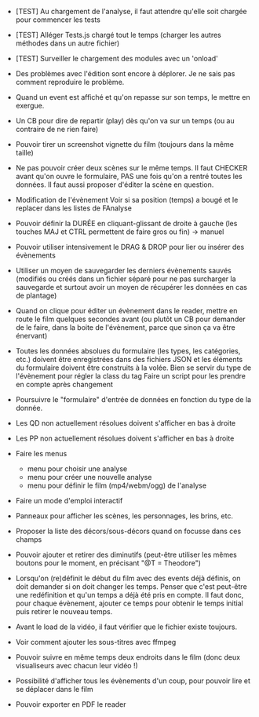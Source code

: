 * [TEST] Au chargement de l'analyse, il faut attendre qu'elle soit chargée pour commencer les tests

* [TEST] Alléger Tests.js chargé tout le temps (charger les autres méthodes dans un autre fichier)
* [TEST] Surveiller le chargement des modules avec un 'onload'

* Des problèmes avec l'édition sont encore à déplorer. Je ne sais pas comment reproduire le problème.

* Quand un event est affiché et qu'on repasse sur son temps, le mettre en exergue.

* Un CB pour dire de repartir (play) dès qu'on va sur un temps (ou au contraire de ne rien faire)


* Pouvoir tirer un screenshot vignette du film (toujours dans la même taille)
* Ne pas pouvoir créer deux scènes sur le même temps. Il faut CHECKER avant qu'on ouvre le formulaire, PAS une fois qu'on a rentré toutes les données.
  Il faut aussi proposer d'éditer la scène en question.

* Modification de l'évènement
  Voir si sa position (temps) a bougé et le replacer dans les listes de FAnalyse
* Pouvoir définir la DURÉE en cliquant-glissant de droite à gauche (les touches MAJ et CTRL permettent de faire gros ou fin)
  -> manuel
* Pouvoir utiliser intensivement le DRAG & DROP pour lier ou insérer des évènements
* Utiliser un moyen de sauvegarder les derniers évènements sauvés (modifiés ou créés dans un fichier séparé pour ne pas surcharger la sauvegarde et surtout avoir un moyen de récupérer les données en cas de plantage)
* Quand on clique pour éditer un évènement dans le reader, mettre en route le film quelques secondes avant (ou plutôt un CB pour demander de le faire, dans la boite de l'évènement, parce que sinon ça va être énervant)
* Toutes les données absolues du formulaire (les types, les catégories, etc.) doivent être enregistrées dans des fichiers JSON et les éléments du formulaire doivent être construits à la volée.
  Bien se servir du type de l'évènement pour régler la class du tag
  Faire un script pour les prendre en compte après changement
* Poursuivre le "formulaire" d'entrée de données en fonction du type de la donnée.
* Les QD non actuellement résolues doivent s'afficher en bas à droite
* Les PP non actuellement résolues doivent s'afficher en bas à droite

* Faire les menus
  - menu pour choisir une analyse
  - menu pour créer une nouvelle analyse
  - menu pour définir le film (mp4/webm/ogg) de l'analyse
* Faire un mode d'emploi interactif
* Panneaux pour afficher les scènes, les personnages, les brins, etc.
* Proposer la liste des décors/sous-décors quand on focusse dans ces champs
* Pouvoir ajouter et retirer des diminutifs (peut-être utiliser les mêmes boutons pour le moment, en précisant "@T = Theodore")
* Lorsqu'on (re)définit le début du film avec des events déjà définis, on doit demander si on doit changer les temps. Penser que c'est peut-être une redéfinition et qu'un temps a déjà été pris en compte. Il faut donc, pour chaque évènement, ajouter ce temps pour obtenir le temps initial puis retirer le nouveau temps.
* Avant le load de la vidéo, il faut vérifier que le fichier existe toujours.
* Voir comment ajouter les sous-titres avec ffmpeg
* Pouvoir suivre en même temps deux endroits dans le film (donc deux visualiseurs avec chacun leur vidéo !)
* Possibilité d'afficher tous les évènements d'un coup, pour pouvoir lire et se déplacer dans le film
* Pouvoir exporter en PDF le reader
